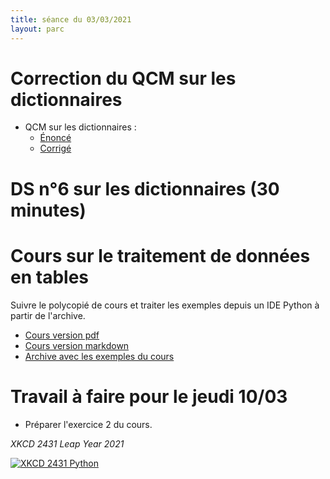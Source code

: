 ```yaml
---
title: séance du 03/03/2021
layout: parc
---
```




# Correction du QCM sur les dictionnaires 

* QCM sur les dictionnaires :
  * [Énoncé](https://genumsi.inria.fr/qcm.php?h=31354f43ef77d9869b4c25491040252d)
  * [Corrigé](https://genumsi.inria.fr/qcm-corrige.php?cle=MTQ4OzIxODsyNTg7Mjk3OzI5ODsyOTk7MzA0OzMzODszNTA7MzUxOzM1MjszNTQ7MTMzMTsxMzM4OzEzNTk7MTM3NTsxNDY4)


# DS n°6 sur les dictionnaires (30 minutes)

# Cours sur le traitement de données en tables

Suivre le polycopié de cours et traiter les exemples depuis un IDE Python à partir de l'archive.

* [Cours version pdf](../chapitre19/Cours/cours-tables-indexation-.pdf)
* [Cours version markdown](../chapitre19/Cours/cours-tables-indexation-git.md)
* [Archive avec les exemples du cours](../chapitre19/Cours/exemples_cours_tables.zip)

 



# Travail à faire pour le jeudi 10/03

* Préparer l'exercice 2 du cours.


_XKCD 2431 Leap Year 2021_

[![XKCD 2431 Python](https://imgs.xkcd.com/comics/leap_year_2021.png)](https://www.explainxkcd.com/wiki/index.php/2431:_Leap_Year_2021)


